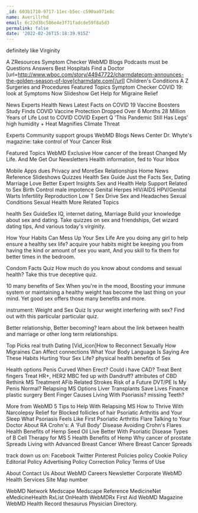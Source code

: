 ```yaml
---
_id: 603b1710-9717-11ec-b5ec-c590aa971e8c
name: Averillrhd
email: 6c22d3bc586e4e3f71fadcde59f8a5d3
permalink: false
date: '2022-02-26T15:18:39.915Z'
---
```

definitely like Virginity

A ZResources Symptom Checker WebMD Blogs Podcasts must be Questions Answers Best Hospitals Find a Doctor [url=http://www.wboc.com/story/44947722/charmdatecom-announces-the-golden-season-of-love]charmdate.com[/url] Children's Conditions A Z Surgeries and Procedures Featured Topics Symptom Checker COVID 19: look at Symptoms Now Slideshow Get Help for Migraine Relief

News Experts Health News Latest Facts on COVID 19 Vaccine Boosters Study Finds COVID Vaccine Protection Dropped Over 6 Months 28 Million Years of Life Lost to COVID COVID Expert Q 'This Pandemic Still Has Legs' high humidity + Heat Magnifies Climate Threat

Experts Community support groups WebMD Blogs News Center Dr. Whyte's magazine: take control of Your Cancer Risk

Featured Topics WebMD Exclusive How cancer of the breast Changed My Life. And Me Get Our Newsletters Health information, fed to Your Inbox

Mobile Apps dues Privacy and MoreSex Relationships Home News Reference Slideshows Quizzes Health Sex Guide Just the Facts Sex, Dating Marriage Love Better Expert Insights Sex and Health Help Support Related to Sex Birth Control male impotence Genital Herpes HIV/AIDS HPV/Genital Warts Infertility Reproduction Low T Sex Drive Sex and Headaches Sexual Conditions Sexual Health More Related Topics

health Sex GuideSex IQ, internet dating, Marriage Build your knowledge about sex and dating. Take quizzes on sex and friendships, Get wizard dating tips, And various today's virginity.

How Your Habits Can Mess Up Your Sex Life Are you doing any girl to help ensure a healthy sex life? acquire your habits might be keeping you from having the kind or amount of sex you want, And you skill to fix them for better times in the bedroom.

Condom Facts Quiz How much do you know about condoms and sexual health? Take this true deceptive quiz.

10 many benefits of Sex When you're in the mood, Boosting your immune system or maintaining a healthy weight has become the last thing on your mind. Yet good sex offers those many benefits and more.

instrument: Weight and Sex Quiz Is your weight interfering with sex? Find out with this particular particular quiz.

Better relationship, Better becoming? learn about the link between health and marriage or other long term relationships.

Top Picks real truth Dating [Vid_icon]How to Reconnect Sexually How Migraines Can Affect connections What Your Body Language Is Saying Are These Habits Hurting Your Sex Life? physical health benefits of Sex

Health options Penis Curved When Erect? Could i have CAD? Treat Bent fingers Treat HR+, HER2 MBC fed up with Dandruff? attributes of CBD Rethink MS Treatment AFib Related Strokes Risk of a Future DVT/PE Is My Penis Normal? Relapsing MS Options Liver Transplants Save Lives Finance plastic surgery Bent Finger Causes Living With Psoriasis? missing Teeth?

More from WebMD 5 Tips to Help With Relapsing MS How to Thrive With Narcolepsy Relief for Blocked follicles of hair Psoriatic Arthritis and Your Sleep What Psoriasis Feels Like First Psoriatic Arthritis Flare Talking to Your Doctor About RA Crohn's: A 'Full Body' Disease Avoiding Crohn's Flares Health Benefits of Hemp Seed Oil Live Better With Psoriatic Disease Types of B Cell Therapy for MS 5 Health Benefits of Hemp Why cancer of prostate Spreads Living with Advanced Breast Cancer Where Breast Cancer Spreads

track down us on: Facebook Twitter Pinterest Policies policy Cookie Policy Editorial Policy Advertising Policy Correction Policy Terms of Use

About Contact Us About WebMD Careers Newsletter Corporate WebMD Health Services Site Map number

WebMD Network Medscape Medscape Reference MedicineNet eMedicineHealth RxList OnHealth WebMDRx First Aid WebMD Magazine WebMD Health Record thesaurus Physician Directory.
